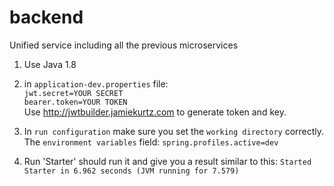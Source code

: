 # backend
Unified service including all the previous microservices

1. Use Java 1.8

1. in `application-dev.properties` file:
  <br>`jwt.secret=YOUR SECRET`
  <br>`bearer.token=YOUR TOKEN`
  <br>Use http://jwtbuilder.jamiekurtz.com to generate token and key.

1. In `run configuration` make sure you set the `working directory` correctly. The `environment variables` field: `spring.profiles.active=dev`

1. Run 'Starter' should run it and give you a result similar to this: `Started Starter in 6.962 seconds (JVM running for 7.579)`
